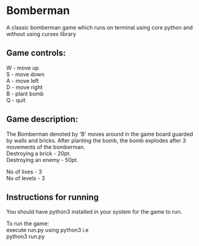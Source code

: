 # Bomberman
A classic bomberman game which runs on terminal using core python and without using curses library

## Game controls:

W - move up <br/>
S - move down <br/>
A - move left <br/>
D - move right <br/>
B - plant bomb <br/>
Q - quit <br/>

## Game description:

The Bomberman denoted by 'B' moves around in the game board guarded by walls and
bricks. After planting the bomb, the bomb explodes after 3 movements of the bomberman. <br/>
Destroying a brick  - 20pt. <br/>
Destroying an enemy - 50pt. <br/>

No of lives - 3 <br/>
No of levels - 3


## Instructions for running

You should have python3 installed in your system for the game to run.<br/>

To run the game:<br/>
execute run.py using python3 i.e<br/>
python3 run.py
